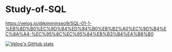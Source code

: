 # Study-of-SQL

https://velog.io/@kimminseo9/SQL-01-1-%EB%8D%B0%EC%9D%B4%ED%84%B0%EB%B2%A0%EC%9D%B4%EC%8A%A4-%EC%95%8C%EC%95%84%EB%B3%B4%EA%B8%B0

[![Velog's GitHub stats](https://Study-of-SQL-readme-stats.vercel.app/api?name=kimminseo9.log=[SQL]-01-1-데이터베이스-알아보기)](https://github.com/kimminseo9/Study-of-SQL-readme-stats)
